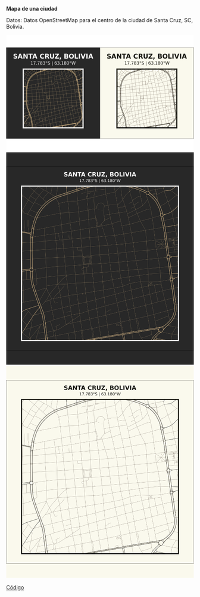 **Mapa de una ciudad**

Datos: Datos OpenStreetMap para el centro de la ciudad de Santa Cruz, SC, Bolivia. 

![](salida/scz_map_dark_y_light.png)
![](salida/scz_map_dark.jpeg)
![](salida/scz_map_light.jpeg)

[Código](scz_map.R)
